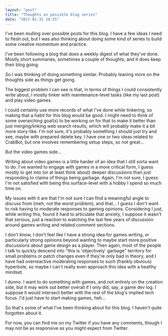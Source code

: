 ```yaml
---
layout: "post"
title: "Thoughts on possible blog series"
date: "2017-01-31 18:55"
---
```


I've been mulling over possible posts for this blog.
I have a few ideas I need to flesh out, but I was also thinking about doing some kind of series to build some creative momentum and practice.

I've been following a blog that does a weekly digest of what they've done.
Mostly short summaries, sometimes a couple of thoughts, and it does keep their blog going.

So I was thinking of doing something similar. Probably leaning more on the thoughts side as things get going.

The biggest problem I can see is that, in terms of things I could consistently write about,
I mostly tinker with maintenance-level tasks (like my last post) and play video games.

I could certainly use more records of what I've done while tinkering,
so making that a habit for this blog would be good.
I might need to think of some overarching goal(s) to be working on for that
to make it better than just merging/linking web search results,
which will probably make it a bit more story-like.
I'm not sure, it's probably something I should just try and see, maybe with prepared delete key.
I have one or two ideas related to CrabBot, but one involves remembering setup steps, so not great...

But the video games side...

Writing about video games is a little harder of an idea that I still sorta want to do.
I've wanted to engage with games in a more critical form,
I guess mostly to get into (or at least think about) deeper discussions than just
responding to claims of things being garbage.
Again, I'm not sure, I guess I'm not satisfied with being this surface-level with a hobby I spend so much time on.

My issues with it are that I'm not sure I can find a meaningful angle to discuss from (meh, not the worst problem),
and that... I guess I don't want to risk having to moderate responses to gaming opinions.
Considering I just, while writing this, found it hard to articulate that anxiety,
I suppose it wasn't that serious, just a reaction to watching the last few years of
discussion around games writing and related comment sections.

I don't know, I don't feel like I have a strong idea for games writing, or particularly strong opinions
beyond wanting to maybe start more positive discussions about game design as a player.
Then again, most of the people I talk to quickly descend into "this is 'objectively' garbage"
territory for small problems or patch changes even if they're only bad in theory,
and I have had overreactive moderating responses to such (frankly obvious) hyperbole,
so maybe I can't really even approach this idea with a healthy mindset.

I dunno. I want to do something with games, and not entirely on the creation side,
but it may work out better overall if I only did, say, a game dev log.
I suppose it would intersect better with the rest of the blog's implied tech focus.
I'd just have to start making games, heh...

So that's some of what I've been thinking about for this blog. I haven't quite forgotten about it.

For now, you can find me on my Twitter if you have any comments, though I may not be as responsive as you might expect from Twitter.
